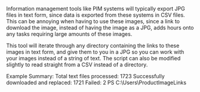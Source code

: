 Information management tools like PIM systems will typically export JPG files in text form, since data is 
exported from these systems in CSV files. This can be annoying when having to use these images, since a link to download
the image, instead of having the image as a JPG, adds hours onto any tasks requiring large amounts of these images. 

This tool will iterate through any directory containing the links to these images in text form, and give them to you in a JPG so you can 
work with your images instead of a string of text. The script can also be modified slightly to read straight from a CSV instead of a directory.

Example Summary:
Total text files processed: 1723
Successfully downloaded and replaced: 1721
Failed: 2
PS C:\Users\ProductImageLinks 
